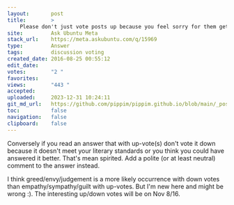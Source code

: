 ```yaml
---
layout:       post
title:        >
    Please don't just vote posts up because you feel sorry for them getting voted down
site:         Ask Ubuntu Meta
stack_url:    https://meta.askubuntu.com/q/15969
type:         Answer
tags:         discussion voting
created_date: 2016-08-25 00:55:12
edit_date:    
votes:        "2 "
favorites:    
views:        "443 "
accepted:     
uploaded:     2023-12-31 10:24:11
git_md_url:   https://github.com/pippim/pippim.github.io/blob/main/_posts/2016/2016-08-25-Please-don_t-just-vote-posts-up-because-you-feel-sorry-for-them-getting-voted-down.md
toc:          false
navigation:   false
clipboard:    false
---
```


Conversely if you read an answer that with up-vote(s) don't vote it down because it doesn't meet your literary standards or you think you could have answered it better. That's mean spirited. Add a polite (or at least neutral) comment to the answer instead.

I think greed/envy/judgement is a more likely occurrence with down votes than empathy/sympathy/guilt with up-votes. But I'm new here and might be wrong :). The interesting up/down votes will be on Nov 8/16.
